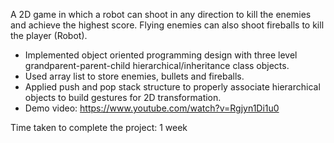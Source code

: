 A 2D game in which a robot can shoot in any direction to kill the enemies and achieve the highest score. Flying enemies can also shoot fireballs to kill the player (Robot).
- Implemented object oriented programming design with three level grandparent-parent-child hierarchical/inheritance class objects.
- Used array list to store enemies, bullets and fireballs.
- Applied push and pop stack structure to properly associate hierarchical objects to build gestures for 2D transformation.
- Demo video: https://www.youtube.com/watch?v=Rgjyn1Di1u0

Time taken to complete the project: 1 week
